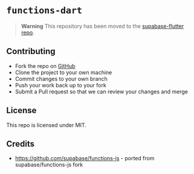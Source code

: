 # `functions-dart`

> **Warning**
> This repository has been moved to the [supabase-flutter repo](https://github.com/supabase/supabase-flutter/tree/main/packages/functions_client).

## Contributing

- Fork the repo on [GitHub](https://github.com/supabase-community/functions-dart)
- Clone the project to your own machine
- Commit changes to your own branch
- Push your work back up to your fork
- Submit a Pull request so that we can review your changes and merge

## License

This repo is licensed under MIT.

## Credits

- https://github.com/supabase/functions-js - ported from supabase/functions-js fork
